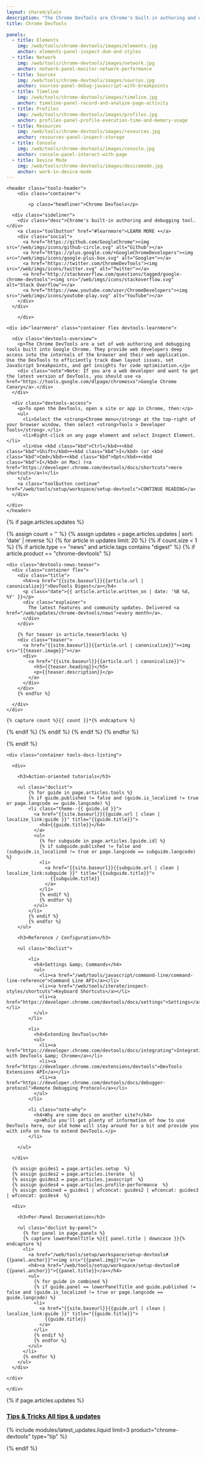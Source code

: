 ```yaml
---
layout: shared/plain
description: "The Chrome DevTools are Chrome's built-in authoring and debugging tool."
title: Chrome DevTools

panels:
  - title: Elements
    img: /web/tools/chrome-devtools/images/elements.jpg
    anchor: elements-panel-inspect-dom-and-styles
  - title: Network
    img: /web/tools/chrome-devtools/images/network.jpg
    anchor: network-panel-monitor-network-performance
  - title: Sources
    img: /web/tools/chrome-devtools/images/sources.jpg
    anchor: sources-panel-debug-javascript-with-breakpoints
  - title: Timeline
    img: /web/tools/chrome-devtools/images/timeline.jpg
    anchor: timeline-panel-record-and-analyze-page-activity
  - title: Profiles
    img: /web/tools/chrome-devtools/images/profiles.jpg
    anchor: profiles-panel-profile-execution-time-and-memory-usage
  - title: Resources
    img: /web/tools/chrome-devtools/images/resources.jpg
    anchor: resources-panel-inspect-storage
  - title: Console
    img: /web/tools/chrome-devtools/images/console.jpg
    anchor: console-panel-interact-with-page
  - title: Device Mode
    img: /web/tools/chrome-devtools/images/devicemode.jpg
    anchor: work-in-device-mode
---
```


<div class="devtools">

	<header class="tools-header">
		<div class="container">

			<p class="headliner">Chrome DevTools</p>

      <div class="sideliner">
        <div class="desc">Chrome's built-in authoring and debugging tool.</div>
        <a class="toolbutton" href="#learnmore">LEARN MORE ▾</a>
        <div class="social">
          <a href="https://github.com/GoogleChrome"><img src="/web/imgs/icons/github-circle.svg" alt="Github"></a>
          <a href="https://plus.google.com/+GoogleChromeDevelopers"><img src="/web/imgs/icons/google-plus-box.svg" alt="Google+"></a>
          <a href="https://twitter.com/ChromeDevTools"><img src="/web/imgs/icons/twitter.svg" alt="Twitter"></a>
          <a href="http://stackoverflow.com/questions/tagged/google-chrome-devtools"><img src="/web/imgs/icons/stackoverflow.svg" alt="Stack Overflow"></a>
          <a href="https://www.youtube.com/user/ChromeDevelopers"><img src="/web/imgs/icons/youtube-play.svg" alt="YouTube"></a>
        </div>       
      </div>

		</div>

    <div id="learnmore" class="container flex devtools-learnmore">

      <div class="devtools-overview">
        <p>The Chrome DevTools are a set of web authoring and debugging tools built into Google Chrome. They provide web developers deep access into the internals of the browser and their web application. Use the DevTools to efficiently track down layout issues, set JavaScript breakpoints, and get insights for code optimization.</p>
        <div class="note">Note: If you are a web developer and want to get the latest version of DevTools, you should use <a href="https://tools.google.com/dlpage/chromesxs">Google Chrome Canary</a>.</div>
      </div>

      <div class="devtools-access">
        <p>To open the DevTools, open a site or app in Chrome, then:</p>
        <ul>
          <li>Select the <strong>Chrome menu</strong> at the top-right of your browser window, then select <strong>Tools > Developer Tools</strong>.</li>
          <li>Right-click on any page element and select Inspect Element.</li>
          <li>Use <kbd class="kbd">Ctrl</kbd>+<kbd class="kbd">Shift</kbd>+<kbd class="kbd">I</kbd> (or <kbd class="kbd">Cmd</kbd>+<kbd class="kbd">Opt</kbd>+<kbd class="kbd">I</kbd> on Mac) (<a href="https://developer.chrome.com/devtools/docs/shortcuts">more shortcuts</a>)</li>
        </ul>
        <a class="toolbutton continue" href="/web/tools/setup/workspace/setup-devtools">CONTINUE READING</a>
      </div>

    </div>
	</header>

{% if page.articles.updates %}

  {% assign count = '' %}
  {% assign updates = page.articles.updates | sort: 'date' | reverse  %}
  {% for article in updates limit: 20 %}
  {% if count.size < 1 %}
  {% if article.type == "news" and article.tags contains "digest"  %}
  {% if article.product == "chrome-devtools" %}

    <div class="devtools-news-teaser">
      <div class="container flex">
        <div class="title">
          <h4><a href="{{site.baseurl}}{{article.url | canonicalize}}">DevTools Digest</a></h4>
          <p class="date">{{ article.article.written_on | date: '%B %d, %Y' }}</p>
          <div class="explainer">
            The latest features and community updates. Delivered <a href="/web/updates/chrome-devtools/news">every month</a>.
          </div>
        </div>

        {% for teaser in article.teaserblocks %}
        <div class="teaser">
          <a href="{{site.baseurl}}{{article.url | canonicalize}}"><img src="{{teaser.image}}"></a>
          <div>
            <a href="{{site.baseurl}}{{article.url | canonicalize}}">
              <h5>{{teaser.heading}}</h5>
              <p>{{teaser.description}}</p>
            </a>
          </div>
        </div>       
        {% endfor %}

      </div>
    </div>

    {% capture count %}{{ count }}*{% endcapture %}

  {% endif %}
  {% endif %}
  {% endif %}
  {% endfor %}

{% endif %}

<a name="docs"></a>
  <div class="tools-home">

    <div class="container tools-docs-listing">

      <div>

        <h3>Action-oriented tutorials</h3>

        <ul class="doclist">
            {% for guide in page.articles.tools %}
            {% if guide.published != false and (guide.is_localized != true or page.langcode == guide.langcode) %}
            <li class="theme--{{ guide.id }}">
              <a href="{{site.baseurl}}{{guide.url | clean | localize_link:guide }}" title="{{guide.title}}">
                <h4>{{guide.title}}</h4>
              </a>
              <ul>
                {% for subguide in page.articles.[guide.id] %}
                {% if subguide.published != false and (subguide.is_localized != true or page.langcode == subguide.langcode) %}
                <li>
                  <a href="{{site.baseurl}}{{subguide.url | clean | localize_link:subguide }}" title="{{subguide.title}}">
                    {{subguide.title}}
                  </a>
                </li>
                {% endif %}
                {% endfor %}
              </ul>
            </li>
            {% endif %}
            {% endfor %}
        </ul>

        <h3>Reference / Configuration</h3>

        <ul class="doclist">

            <li>
              <h4>Settings &amp; Commands</h4>
              <ul>
                <li><a href="/web/tools/javascript/command-line/command-line-reference">Command Line API</a></li>
                <li><a href="/web/tools/iterate/inspect-styles/shortcuts">Keyboard Shortcuts</a></li>
                <li><a href="https://developer.chrome.com/devtools/docs/settings">Settings</a></li>
              </ul>
            </li>

            <li>
              <h4>Extending DevTools</h4>
              <ul>
                <li><a href="https://developer.chrome.com/devtools/docs/integrating">Integrating with DevTools &amp; Chrome</a></li>
                <li><a href="https://developer.chrome.com/extensions/devtools">DevTools Extensions API</a></li>
                <li><a href="https://developer.chrome.com/devtools/docs/debugger-protocol">Remote Debugging Protocol</a></li>
              </ul>
            </li>

            <li class="note-why">
              <h4>Why are some docs on another site?</h4>
              <p>While you'll get plenty of information of how to use DevTools here, our old home will stay around for a bit and provide you with info on how to extend DevTools.</p>
            </li>
            
        </ul>

      </div>

      {% assign guides1 = page.articles.setup  %}
      {% assign guides2 = page.articles.iterate  %}
      {% assign guides3 = page.articles.javascript  %}
      {% assign guides4 = page.articles.profile-performance  %}
      {% assign combined = guides1 | wfconcat: guides2 | wfconcat: guides3 | wfconcat: guides4  %}

      <div>

        <h3>Per-Panel Documentation</h3>

        <ul class="doclist by-panel">
          {% for panel in page.panels %}
          {% capture lowerPanelTitle %}{{ panel.title | downcase }}{% endcapture %}
          <li>
            <a href="/web/tools/setup/workspace/setup-devtools#{{panel.anchor}}"><img src="{{panel.img}}"></a>
            <h4><a href="/web/tools/setup/workspace/setup-devtools#{{panel.anchor}}">{{panel.title}}</a></h4>
            <ul>
              {% for guide in combined %}
              {% if guide.panel == lowerPanelTitle and guide.published != false and (guide.is_localized != true or page.langcode == guide.langcode) %}
              <li>
                <a href="{{site.baseurl}}{{guide.url | clean | localize_link:guide }}" title="{{guide.title}}">
                  {{guide.title}}
                </a>
              </li>
              {% endif %}
              {% endfor %}
            </ul>
          </li>        
          {% endfor %}
        </ul>
      </div>

    </div>

	</div>

{% if page.articles.updates %}

  <div class="tools-updates devtools-updates">
    <div class="container">
      <h3><a href="/web/updates/chrome-devtools">Tips &amp; Tricks <span>All tips &amp; updates</span></a></h3>
      {% include modules/latest_updates.liquid limit=3 product="chrome-devtools" type="tip" %}
    </div>
  </div>

{% endif %}
	
</div>
